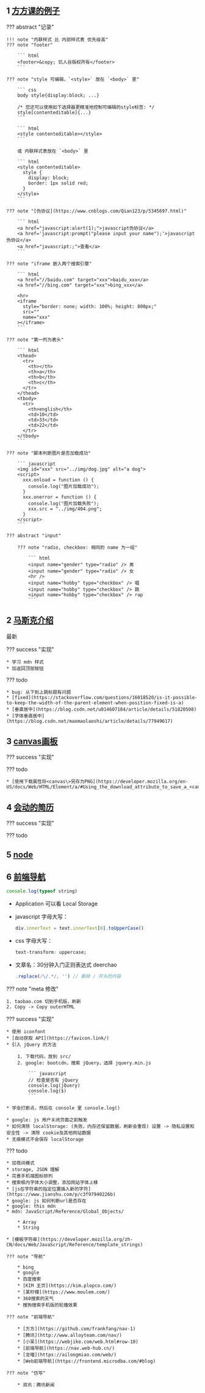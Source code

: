 
## 1 [方方课的例子](https://github.com/shawnlxf/learn)

??? abstract "记录"

    !!! note "内联样式 比 内部样式表 优先级高"
    ??? note "footer"

        ``` html
        <footer>&copy; 饥人谷版权所有</footer>
        ```

    ??? note "style 可编辑，`<style>` 放在 `<body>` 里"

        ``` css
        body style{display:block; ...}

        /* 您还可以使用如下选择器更精准地控制可编辑的style标签: */
        style[contenteditable]{...}
        ```

        ``` html
        <style contenteditable></style>
        ```

        或 内联样式表放在 `<body>` 里

        ``` html
        <style contenteditable>
          style {
            display: block;
            border: 1px solid red;
          }
        </style>
        ```

    ??? note "[伪协议](https://www.cnblogs.com/Qian123/p/5345697.html)"

        ``` html 
        <a href="javascript:alert(1);">javascript伪协议</a>
        <a href='javascript:prompt("please input your name");'>javascript伪协议</a>
        <a href="javascript:;">查看</a>
        ```

    ??? note "iframe 嵌入两个搜索引擎"

        ``` html
        <a href="//baidu.com" target="xxx">baidu_xxx</a>
        <a href="//bing.com" target="xxx">bing_xxx</a>

        <hr>
        <iframe
          style="border: none; width: 100%; height: 800px;"
          src=""
          name="xxx"
        ></iframe>
        ```

    ??? note "第一列为表头"

        ``` html
        <thead>
          <tr>
            <th></th>
            <th>a</th>
            <th>b</th>
            <th>c</th>
          </tr>
        </thead>
        <tbody>
          <tr>
            <th>english</th>
            <td>10</td>
            <td>33</td>
            <td>22</td>
          </tr>
        </tbody>
        ```

    ??? note "脚本判断图片是否加载成功"

        ``` javascript
        <img id="xxx" src="../img/dog.jpg" alt="a dog">
        <script>
          xxx.onload = function () {
            console.log("图片加载成功");
          }
          xxx.onerror = function () {
            console.log("图片加载失败");
            xxx.src = "../img/404.png";
          }
        </script>
        ```

    ??? abstract "input"

        ??? note "radio, checkbox: 相同的 name 为一组"

            ``` html
            <input name="gender" type="radio" /> 男
            <input name="gender" type="radio" /> 女
            <hr />
            <input name="hobby" type="checkbox" /> 唱
            <input name="hobby" type="checkbox" /> 跳
            <input name="hobby" type="checkbox" /> rap
            ```


## 2 [马斯克介绍](https://github.com/shawnlxf/html-musk)

最新

??? success "实现"

    * 学习 mdn 样式
    * 加返回顶部按钮

??? todo

    * bug: 从下到上跳标题有问题
    * [fixed](https://stackoverflow.com/questions/16018520/is-it-possible-to-keep-the-width-of-the-parent-element-when-position-fixed-is-a)
    * [垂直居中](https://blog.csdn.net/u014607184/article/details/51820508)
    * [字体垂直居中](https://blog.csdn.net/maomaolaoshi/article/details/77949617)



## 3 [canvas画板](https://github.com/shawnlxf/canvas-demo-1)


??? success "实现"

??? todo

    * [使用下载属性将<canvas\>另存为PNG](https://developer.mozilla.org/en-US/docs/Web/HTML/Element/a/#Using_the_download_attribute_to_save_a_<canvas>_as_a_PNG)

## 4 [会动的简历](https://github.com/shawnlxf/cv-1)


??? success "实现"

??? todo


## 5 [node](https://github.com/shawnlxf/node-demo-1)


## 6 [前端导航](https://github.com/shawnlxf/nav-1)

``` javascript
console.log(typeof string)
```

* Application 可以看 Local Storage  
* javascript 字母大写：

    ``` javascript
    div.innerText = text.innerText[0].toUpperCase()
    ```

* css 字母大写：

    ``` css
    text-transform: uppercase;
    ```

* 文章名：30分钟入门正则表达式 deerchao

    ``` javascript
    .replace(/\/.*/, '') // 删除 / 开头的内容
    ```

??? note "meta 修改"

    1. taobao.com 切到手机版，刷新
    2. Copy -> Copy outerHTML

??? success "实现"

    * 使用 iconfont
    * [自动获取 API](https://favicon.link/)
    * 引入 jQuery 的方法

        1. 下载代码，放到 src/ 
        2. google: bootcdn，搜索 jQuery，选择 jquery.min.js

            ``` javascript
            // 检查是否有 jQuery
            console.log(jQuery)
            console.log($)
            ```

    * 学会打断点，然后在 console 里 console.log()

    * google: js 用户关闭页面之前触发
    * 如何清除 localStorage: (失败，内存还保留数据，刷新会重现) 设置 -> 隐私设置和安全性 -> 清除 cookie及其他网站数据
    * 无痕模式不会保存 localStorage

??? todo

    * 加夜间模式
    * storage, JSON 理解
    * 完善手机端图标排列
    * 搜索框内字体大小调整，添加网站字体上移
    * [js在字符串的指定位置插入新的字符](https://www.jianshu.com/p/c3f97940226b)
    * google: js 如何判断url是否存在
    * google: this mdn
    * mdn: JavaScript/Reference/Global_Objects/

        * Array
        * String

    * [模板字符串](https://developer.mozilla.org/zh-CN/docs/Web/JavaScript/Reference/template_strings)

    ??? note "导航"

        * bing
        * google
        * 百度搜索
        * [KIM 主页](https://kim.plopco.com/)
        * [某柠檬](https://www.moulem.com/)
        * 360搜索的天气
        * 搜狗搜索手机版的轮播效果

    ??? note "前端导航"

        * [方方](https://github.com/frankfang/nav-1)
        * [腾讯](http://www.alloyteam.com/nav/)
        * [小呆](https://webjike.com/web.html#row-10)
        * [前端导航](https://nav.web-hub.cn/)
        * [龙喵](https://ailongmiao.com/web/)
        * [Web前端导航](https://frontend.microdba.com/#blog)

    ??? note "仿写"

        * 资讯：腾讯新闻



